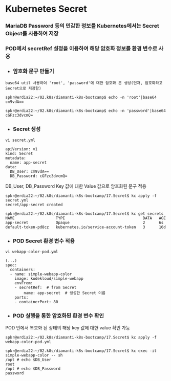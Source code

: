# Kubernetes Secret
### MariaDB Password 등의 민감한 정보를 Kubernetes에서는 Secret Object를 사용하여 저장
### POD에서 secretRef 설정을 이용하여 해당 암호화 정보를 환경 변수로 사용 

- ### 암호화 문구 만들기
```
base64 util 사용하여 'root', 'password'에 대한 암호화 문 생성(먼저, 암호화하고 Secret으로 저장함) 

spkr@erdia22:~/02.k8s/diamanti-k8s-bootcamp$ echo -n 'root'|base64
cm9vdA==

spkr@erdia22:~/02.k8s/diamanti-k8s-bootcamp$ echo -n 'password'|base64
cGFzc3dvcmQ=
```

- ### Secret 생성
```
vi secret.yml

apiVersion: v1
kind: Secret
metadata:
  name: app-secret
data:
  DB_User: cm9vdA==
  DB_Password: cGFzc3dvcmQ=
```

DB_User, DB_Password Key 값에 대한 Value 값으로 암호화된 문구 적용

```
spkr@erdia22:~/02.k8s/diamanti-k8s-bootcamp/17.Secret$ kc apply -f secret.yml
secret/app-secret created

spkr@erdia22:~/02.k8s/diamanti-k8s-bootcamp/17.Secret$ kc get secrets
NAME                  TYPE                                  DATA   AGE
app-secret            Opaque                                2      6s
default-token-pd8cz   kubernetes.io/service-account-token   3      16d
```

- ### POD Secret 환경 변수 적용
```
vi webapp-color-pod.yml

(...)
spec:
  containers:
  - name: simple-webapp-color
    image: kodekloud/simple-webapp
    envFrom:
    - secretRef:  # from Secret
        name: app-secret  # 생성한 Secret 이름
    ports:
    - containerPort: 80
```

- ### POD 실행을 통한 암호화된 환경 변수 확인
POD 안에서 복호화 된 상태의 해당 key 값에 대한 value 확인 가능  
```
spkr@erdia22:~/02.k8s/diamanti-k8s-bootcamp/17.Secret$ kc apply -f webapp-color-pod.yml

spkr@erdia22:~/02.k8s/diamanti-k8s-bootcamp/17.Secret$ kc exec -it simple-webapp-color -- sh
/opt # echo $DB_User
root
/opt # echo $DB_Password
password
```
